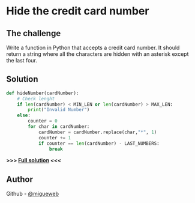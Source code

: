 # Hide the credit card number

## The challenge
Write a function in Python that accepts a credit card number. It should return a string where all the characters are hidden with an asterisk except the last four.

## Solution
```python
def hideNumber(cardNumber):
    # Check lenght
    if len(cardNumber) < MIN_LEN or len(cardNumber) > MAX_LEN:
        print("Invalid Number")
    else:
        counter = 0
        for char in cardNumber:
            cardNumber = cardNumber.replace(char,"*", 1)
            counter += 1
            if counter == len(cardNumber) - LAST_NUMBERS:
                break
```
**>>> [Full solution](main.py) <<<**

## Author
Github - [@migueweb](https://github.com/migueweb)